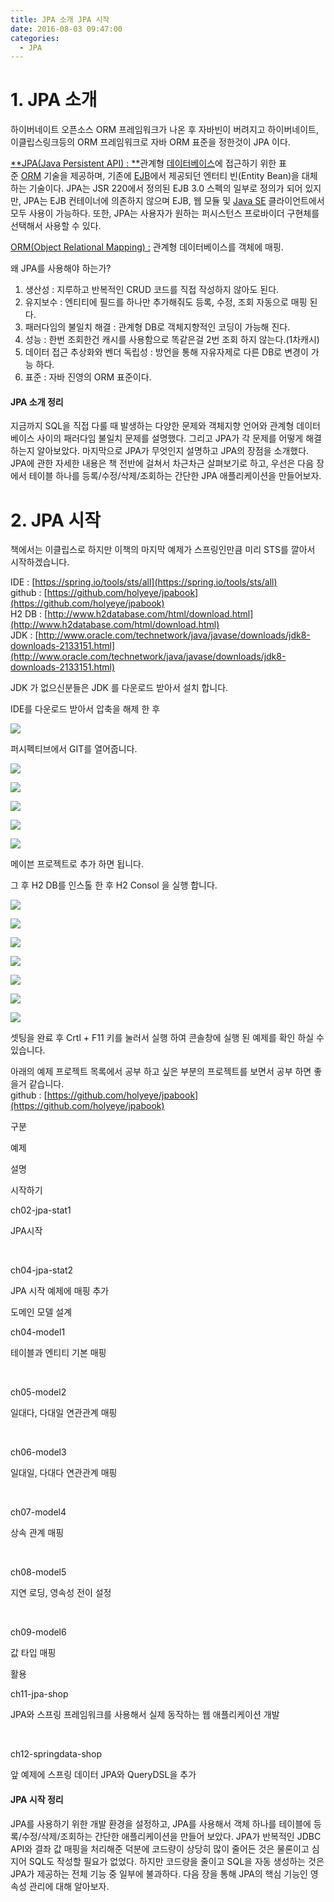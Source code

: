 ```yaml
---
title: JPA 소개 JPA 시작
date: 2016-08-03 09:47:00
categories:
  - JPA
---
```

**1\. JPA 소개**
==============

하이버네이트 오픈소스 ORM 프레임워크가 나온 후 자바빈이 버려지고 하이버네이트, 이클립스링크등의 ORM 프레임워크로 자바 ORM 표준을 정한것이 JPA 이다.

[**JPA(Java Persistent API) : **](https://ko.wikipedia.org/wiki/JPA)관계형 [데이터베이스](https://ko.wikipedia.org/wiki/%EB%8D%B0%EC%9D%B4%ED%84%B0%EB%B2%A0%EC%9D%B4%EC%8A%A4 "데이터베이스")에 접근하기 위한 표준 [ORM](https://ko.wikipedia.org/wiki/ORM "ORM") 기술을 제공하며, 기존에 [EJB](https://ko.wikipedia.org/wiki/EJB "EJB")에서 제공되던 엔터티 빈(Entity Bean)을 대체하는 기술이다. JPA는 JSR 220에서 정의된 EJB 3.0 스펙의 일부로 정의가 되어 있지만, JPA는 EJB 컨테이너에 의존하지 않으며 EJB, 웹 모듈 및 [Java SE](https://ko.wikipedia.org/wiki/Java_SE "Java SE") 클라이언트에서 모두 사용이 가능하다. 또한, JPA는 사용자가 원하는 퍼시스턴스 프로바이더 구현체를 선택해서 사용할 수 있다.

[ORM(Object Relational Mapping) :](https://ko.wikipedia.org/wiki/%EA%B0%9D%EC%B2%B4_%EA%B4%80%EA%B3%84_%EB%A7%A4%ED%95%91) 관계형 데이터베이스를 객체에 매핑.

왜 JPA를 사용해야 하는가?

1.  생산성 : 지루하고 반복적인 CRUD 코드를 직접 작성하지 않아도 된다.
2.  유지보수 : 엔티티에 필드를 하나만 추가해줘도 등록, 수정, 조회 자동으로 매핑 된다.
3.  패러다임의 불일치 해결 : 관계형 DB로 객체지향적인 코딩이 가능해 진다.
4.  성능 : 한번 조회한건 캐시를 사용함으로 똑같은걸 2번 조회 하지 않는다.(1차캐시)
5.  데이터 접근 추상화와 벤더 독립성 : 방언을 통해 자유자제로 다른 DB로 변경이 가능 하다.
6.  표준 : 자바 진영의 ORM 표준이다.

#### JPA 소개 정리

지금까지 SQL을 직접 다룰 때 발생하는 다양한 문제와 객체지향 언어와 관계형 데이터베이스 사이의 패러다임 불일치 문제를 설명했다. 그리고 JPA가 각 문제를 어떻게 해결하는지 알아보았다. 마지막으로 JPA가 무엇인지 설명하고 JPA의 장점을 소개했다. JPA에 관한 자세한 내용은 책 전반에 걸쳐서 차근차근 살펴보기로 하고, 우선은 다음 장에서 테이블 하나를 등록/수정/삭제/조회하는 간단한 JPA 애플리케이션을 만들어보자.

**2\. JPA 시작**
==============

책에서는 이클립스로 하지만 이책의 마지막 예제가 스프링인만큼 미리 STS를 깔아서 시작하겠습니다.

IDE : [https://spring.io/tools/sts/all](https://spring.io/tools/sts/all)  
github : [https://github.com/holyeye/jpabook](https://github.com/holyeye/jpabook)  
H2 DB : [http://www.h2database.com/html/download.html](http://www.h2database.com/html/download.html)  
JDK : [http://www.oracle.com/technetwork/java/javase/downloads/jdk8-downloads-2133151.html](http://www.oracle.com/technetwork/java/javase/downloads/jdk8-downloads-2133151.html)

JDK 가 없으신분들은 JDK 를 다운로드 받아서 설치 합니다.

IDE를 다운로드 받아서 압축을 해제 한 후

![](/extendedFile/jpa1.png)

퍼시펙티브에서 GIT를 열어줍니다.

![](/extendedFile/jpa2.png)

![](/extendedFile/jpa3.png)

![](/extendedFile/jpa4.png)

![](/extendedFile/jpa5.png)

![](/extendedFile/jpa6.png)

메이븐 프로젝트로 추가 하면 됩니다.

그 후 H2 DB를 인스톨 한 후 H2 Consol 을 실행 합니다.

![](/extendedFile/jpa7.png)

![](/extendedFile/jpa8.png)

![](/extendedFile/jpa9.png)

![](/extendedFile/jpa10.png)

![](/extendedFile/jpa11.png)

![](/extendedFile/jpa12.png)

![](/extendedFile/jpa13.png)

셋팅을 완료 후 Crtl \+ F11 키를 눌러서 실행 하여 콘솔창에 실행 된 예제를 확인 하실 수 있습니다.

아래의 예제 프로젝트 목록에서 공부 하고 싶은 부분의 프로젝트를 보면서 공부 하면 좋을거 같습니다.  
github : [https://github.com/holyeye/jpabook](https://github.com/holyeye/jpabook)

구분

예제

설명

시작하기

ch02-jpa-stat1

JPA시작

 

ch04-jpa-stat2

JPA 시작 예제에 매핑 추가

도메인 모델 설계

ch04-model1

테이블과 엔티티 기본 매핑

 

ch05-model2

일대다, 다대일 연관관계 매핑

 

ch06-model3

일대일, 다대다 연관관계 매핑

 

ch07-model4

상속 관계 매핑

 

ch08-model5

지연 로딩, 영속성 전이 설정

 

ch09-model6

값 타입 매핑

활용

ch11-jpa-shop

JPA와 스프링 프레임워크를 사용해서 실제 동작하는 웹 애플리케이션 개발

 

ch12-springdata-shop

앞 예제에 스프링 데이터 JPA와 QueryDSL을 추가

#### JPA 시작 정리

JPA를 사용하기 위한 개발 환경을 설정하고, JPA를 사용해서 객체 하나를 테이블에 등록/수정/삭제/조회하는 간단한 애플리케이션을 만들어 보았다. JPA가 반복적인 JDBC API와 결좌 값 매핑을 처리해준 덕분에 코드량이 상당히 많이 줄어든 것은 물론이고 심지어 SQL도 작성할 필요가 없었다. 하지만 코드량을 줄이고 SQL을 자동 생성하는 것은 JPA가 제공하는 전체 기능 중 일부에 불과하다. 다음 장을 통해 JPA의 핵심 기능인 영속성 관리에 대해 알아보자.
